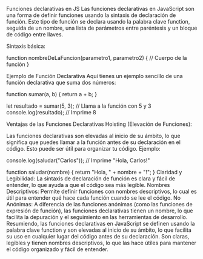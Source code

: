 Funciones declarativas en JS
Las funciones declarativas en JavaScript son una forma de definir funciones usando la sintaxis de declaración de función. Este tipo de función se declara usando la palabra clave function, seguida de un nombre, una lista de parámetros entre paréntesis y un bloque de código entre llaves.

Sintaxis básica:

function nombreDeLaFuncion(parametro1, parametro2) {
// Cuerpo de la función
}


Ejemplo de Función Declarativa
Aquí tienes un ejemplo sencillo de una función declarativa que suma dos números:

function sumar(a, b) {
return a + b;
}

let resultado = sumar(5, 3);  // Llama a la función con 5 y 3
console.log(resultado);       // Imprime 8


Ventajas de las Funciones Declarativas
Hoisting (Elevación de Funciones):

Las funciones declarativas son elevadas al inicio de su ámbito, lo que significa que puedes llamar a la función antes de su declaración en el código. Esto puede ser útil para organizar tu código.
Ejemplo:

console.log(saludar("Carlos")); // Imprime "Hola, Carlos!"

function saludar(nombre) {
return "Hola, " + nombre + "!";
}
Claridad y Legibilidad:
La sintaxis de declaración de función es clara y fácil de entender, lo que ayuda a que el código sea más legible.
Nombres Descriptivos:
Permite definir funciones con nombres descriptivos, lo cual es útil para entender qué hace cada función cuando se lee el código.
No Anónimas:
A diferencia de las funciones anónimas (como las funciones de expresión de función), las funciones declarativas tienen un nombre, lo que facilita la depuración y el seguimiento en las herramientas de desarrollo.
Resumiendo, las funciones declarativas en JavaScript se definen usando la palabra clave function y son elevadas al inicio de su ámbito, lo que facilita su uso en cualquier lugar del código antes de su declaración. Son claras, legibles y tienen nombres descriptivos, lo que las hace útiles para mantener el código organizado y fácil de entender.

 

 

